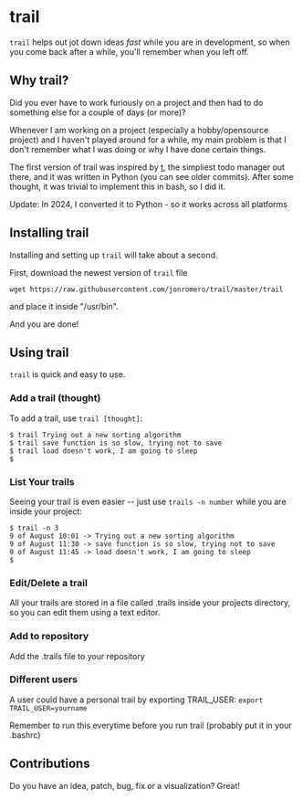 trail
=======

`trail` helps out jot down ideas *fast* while you are in development, so
when you come back after a while, you'll remember when you left off.
 
Why trail?
------

Did you ever have to work furiously on a project and then had to do something else for a couple of days (or more)?

Whenever I am working on a project (especially a hobby/opensource project) 
and I haven't played around for a while, my main problem is that I don't remember
what I was doing or why I have done certain things.

The first version of trail was inspired by [t](https://bitbucket.org/sjl/t/), the simpliest todo manager out there,
and it was written in Python (you can see older commits). After some thought, it was
trivial to implement this in bash, so I did it.

Update: In 2024, I converted it to Python - so it works across all platforms



Installing trail
------------

Installing and setting up `trail` will take about a second.

First, download the newest version of `trail` file 

`wget https://raw.githubusercontent.com/jonromero/trail/master/trail`

and place it inside "/usr/bin".

And you are done!

Using trail
-------

`trail` is quick and easy to use.

### Add a trail (thought)

To add a trail, use `trail [thought]`:

    $ trail Trying out a new sorting algorithm
    $ trail save function is so slow, trying not to save
    $ trail load doesn't work, I am going to sleep
    $

### List Your trails

Seeing your trail is even easier -- just use `trails -n number` while you are inside your project:

    $ trail -n 3
    9 of August 10:01 -> Trying out a new sorting algorithm
    9 of August 11:30 -> save function is so slow, trying not to save
    9 of August 11:45 -> load doesn't work, I am going to sleep
    $

### Edit/Delete a trail

All your trails are stored in a file called .trails inside your projects directory, so you can edit them using a text editor.

### Add to repository
Add the .trails file to your repository

### Different users
A user could have a personal trail by exporting TRAIL_USER:
`export TRAIL_USER=yourname`

Remember to run this everytime before you run trail (probably put it in your .bashrc)

Contributions 
----------------------------
Do you have an idea, patch, bug, fix or a visualization? Great!

